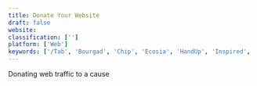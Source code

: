 ```yaml
---
title: Donate Your Website
draft: false 
website: 
classification: ['']
platform: ['Web']
keywords: ['/Tab', 'Bourgad', 'Chip', 'Ecosia', 'HandUp', 'Inspired', 'TreeClicks', 'WeShelter', 'a']
---
```

Donating web traffic to a cause